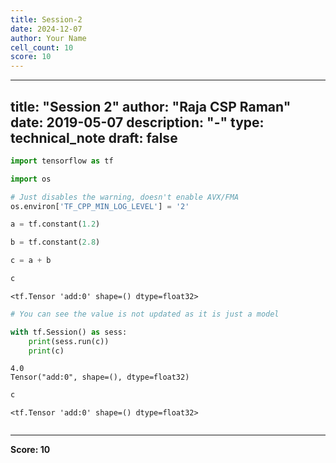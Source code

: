 ```yaml
---
title: Session-2
date: 2024-12-07
author: Your Name
cell_count: 10
score: 10
---
```


---
title: "Session 2"
author: "Raja CSP Raman"
date: 2019-05-07
description: "-"
type: technical_note
draft: false
---

```python
import tensorflow as tf

import os

# Just disables the warning, doesn't enable AVX/FMA
os.environ['TF_CPP_MIN_LOG_LEVEL'] = '2'
```


```python
a = tf.constant(1.2)
```


```python
b = tf.constant(2.8)
```


```python
c = a + b
```


```python
c
```




    <tf.Tensor 'add:0' shape=() dtype=float32>




```python
# You can see the value is not updated as it is just a model
```


```python
with tf.Session() as sess:
    print(sess.run(c))
    print(c)
```

    4.0
    Tensor("add:0", shape=(), dtype=float32)



```python
c
```




    <tf.Tensor 'add:0' shape=() dtype=float32>




```python

```


---
**Score: 10**